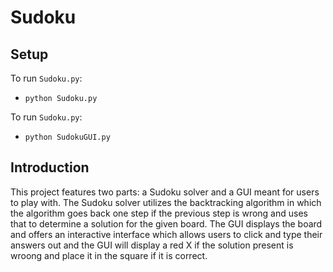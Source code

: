 # Sudoku

## Setup
To run `Sudoku.py`:

- `python Sudoku.py`
  
To run `Sudoku.py`:

- `python SudokuGUI.py`


## Introduction
This project features two parts: a Sudoku solver and a GUI meant for users to play with. The Sudoku solver utilizes the backtracking algorithm in which the algorithm goes back one step if the previous step is wrong and uses that to determine a solution for the given board. The GUI displays the board and offers an interactive interface which allows users to click and type their answers out and the GUI will display a red X if the solution present is wroong and place it in the square if it is correct.

